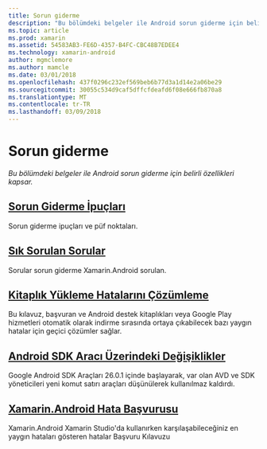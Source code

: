 ```yaml
---
title: Sorun giderme
description: "Bu bölümdeki belgeler ile Android sorun giderme için belirli özellikleri kapsar."
ms.topic: article
ms.prod: xamarin
ms.assetid: 54583AB3-FE6D-4357-B4FC-CBC48B7EDEE4
ms.technology: xamarin-android
author: mgmclemore
ms.author: mamcle
ms.date: 03/01/2018
ms.openlocfilehash: 437f0296c232ef569beb6b77d3a1d14e2a06be29
ms.sourcegitcommit: 30055c534d9caf5dffcfdeafd6f08e666fb870a8
ms.translationtype: MT
ms.contentlocale: tr-TR
ms.lasthandoff: 03/09/2018
---
```

# <a name="troubleshooting"></a>Sorun giderme

_Bu bölümdeki belgeler ile Android sorun giderme için belirli özellikleri kapsar._

## <a name="troubleshooting-tipsandroidtroubleshootingtroubleshootingmd"></a>[Sorun Giderme İpuçları](~/android/troubleshooting/troubleshooting.md)

Sorun giderme ipuçları ve püf noktaları.


## <a name="frequently-asked-questionsquestionsindexmd"></a>[Sık Sorulan Sorular](questions/index.md)

Sorular sorun giderme Xamarin.Android sorulan.


## <a name="resolving-library-installation-errorsandroidtroubleshootingresolving-library-installation-errorsmd"></a>[Kitaplık Yükleme Hatalarını Çözümleme](~/android/troubleshooting/resolving-library-installation-errors.md)

Bu kılavuz, başvuran ve Android destek kitaplıkları veya Google Play hizmetleri otomatik olarak indirme sırasında ortaya çıkabilecek bazı yaygın hatalar için geçici çözümler sağlar.


## <a name="changes-to-the-android-sdk-toolingandroidtroubleshootingsdk-cli-tooling-changesmd"></a>[Android SDK Aracı Üzerindeki Değişiklikler](~/android/troubleshooting/sdk-cli-tooling-changes.md)

Google Android SDK Araçları 26.0.1 içinde başlayarak, var olan AVD ve SDK yöneticileri yeni komut satırı araçları düşünülerek kullanılmaz kaldırdı.


## <a name="xamarinandroid-errors-referenceandroidtroubleshootingerrorsmd"></a>[Xamarin.Android Hata Başvurusu](~/android/troubleshooting/errors.md)

Xamarin.Android Xamarin Studio'da kullanırken karşılaşabileceğiniz en yaygın hataları gösteren hatalar Başvuru Kılavuzu

